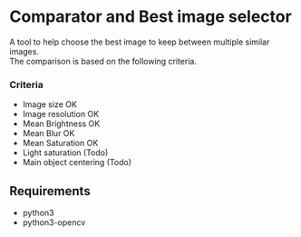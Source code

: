 # Comparator and Best image selector

A tool to help choose the best image to keep between multiple similar images.   
The comparison is based on the following criteria.

### Criteria
- Image size OK   
- Image resolution OK   
- Mean Brightness OK   
- Mean Blur OK   
- Mean Saturation OK
- Light saturation (Todo)   
- Main object centering (Todo)

## Requirements
- python3
- python3-opencv
